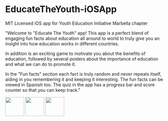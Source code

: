 # EducateTheYouth-iOSApp
MIT Licensed iOS app for Youth Education Initiative Marbella chapter

"Welcome to "Educate The Youth" app! This app is a perfect blend of engaging fun facts about education all around to world to truly give you an insight into how education works in different countries. 

In addition is an exciting game to motivate you about the benefits of education, followed by several posters about the importance of education and what we can do to promote it.

In the "Fun facts" section each fact is truly random and never repeats itself, aiding in you remembering it and keeping it interesting. The fun facts can be viewed in Spanish too. The quiz in the app has a progress bar and score counter so that you can keep track."





<img src="https://i.ibb.co/bWSMkDF/Simulator-Screen-Shot-i-Phone-11-Pro-Max-2020-11-24-at-23-37-15.png" width="60">
<img src="https://i.ibb.co/2jLbXsj/Simulator-Screen-Shot-i-Phone-11-Pro-Max-2020-11-22-at-22-09-59.png" width="60">
<img src="https://i.ibb.co/ggtP64k/Simulator-Screen-Shot-i-Phone-11-Pro-Max-2020-11-22-at-22-10-27.png" width="60">
